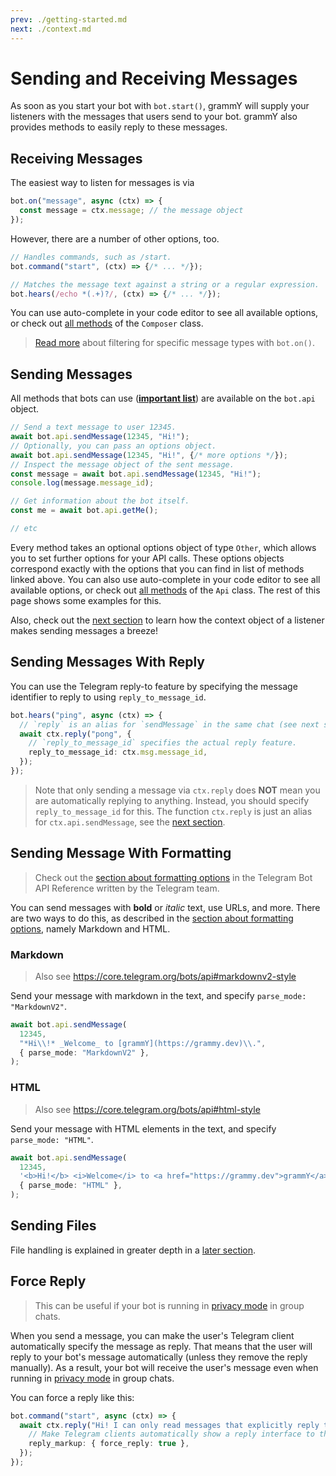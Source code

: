 ```yaml
---
prev: ./getting-started.md
next: ./context.md
---
```


# Sending and Receiving Messages

As soon as you start your bot with `bot.start()`, grammY will supply your listeners with the messages that users send to your bot.
grammY also provides methods to easily reply to these messages.

## Receiving Messages

The easiest way to listen for messages is via

```ts
bot.on("message", async (ctx) => {
  const message = ctx.message; // the message object
});
```

However, there are a number of other options, too.

```ts
// Handles commands, such as /start.
bot.command("start", (ctx) => {/* ... */});

// Matches the message text against a string or a regular expression.
bot.hears(/echo *(.+)?/, (ctx) => {/* ... */});
```

You can use auto-complete in your code editor to see all available options, or check out [all methods](https://deno.land/x/grammy/mod.ts?s=Composer) of the `Composer` class.

> [Read more](./filter-queries.md) about filtering for specific message types with `bot.on()`.

## Sending Messages

All methods that bots can use (**[important list](https://core.telegram.org/bots/api#available-methods)**) are available on the `bot.api` object.

```ts
// Send a text message to user 12345.
await bot.api.sendMessage(12345, "Hi!");
// Optionally, you can pass an options object.
await bot.api.sendMessage(12345, "Hi!", {/* more options */});
// Inspect the message object of the sent message.
const message = await bot.api.sendMessage(12345, "Hi!");
console.log(message.message_id);

// Get information about the bot itself.
const me = await bot.api.getMe();

// etc
```

Every method takes an optional options object of type `Other`, which allows you to set further options for your API calls.
These options objects correspond exactly with the options that you can find in list of methods linked above.
You can also use auto-complete in your code editor to see all available options, or check out [all methods](https://deno.land/x/grammy/mod.ts?s=Api) of the `Api` class.
The rest of this page shows some examples for this.

Also, check out the [next section](./context.md) to learn how the context object of a listener makes sending messages a breeze!

## Sending Messages With Reply

You can use the Telegram reply-to feature by specifying the message identifier to reply to using `reply_to_message_id`.

```ts
bot.hears("ping", async (ctx) => {
  // `reply` is an alias for `sendMessage` in the same chat (see next section).
  await ctx.reply("pong", {
    // `reply_to_message_id` specifies the actual reply feature.
    reply_to_message_id: ctx.msg.message_id,
  });
});
```

> Note that only sending a message via `ctx.reply` does **NOT** mean you are automatically replying to anything.
> Instead, you should specify `reply_to_message_id` for this.
> The function `ctx.reply` is just an alias for `ctx.api.sendMessage`, see the [next section](./context.md#available-actions).

## Sending Message With Formatting

> Check out the [section about formatting options](https://core.telegram.org/bots/api#formatting-options) in the Telegram Bot API Reference written by the Telegram team.

You can send messages with **bold** or _italic_ text, use URLs, and more.
There are two ways to do this, as described in the [section about formatting options](https://core.telegram.org/bots/api#formatting-options), namely Markdown and HTML.

### Markdown

> Also see <https://core.telegram.org/bots/api#markdownv2-style>

Send your message with markdown in the text, and specify `parse_mode: "MarkdownV2"`.

```ts
await bot.api.sendMessage(
  12345,
  "*Hi\\!* _Welcome_ to [grammY](https://grammy.dev)\\.",
  { parse_mode: "MarkdownV2" },
);
```

### HTML

> Also see <https://core.telegram.org/bots/api#html-style>

Send your message with HTML elements in the text, and specify `parse_mode: "HTML"`.

```ts
await bot.api.sendMessage(
  12345,
  '<b>Hi!</b> <i>Welcome</i> to <a href="https://grammy.dev">grammY</a>.',
  { parse_mode: "HTML" },
);
```

## Sending Files

File handling is explained in greater depth in a [later section](./files.md#sending-files).

## Force Reply

> This can be useful if your bot is running in [privacy mode](https://core.telegram.org/bots/features#privacy-mode) in group chats.

When you send a message, you can make the user's Telegram client automatically specify the message as reply.
That means that the user will reply to your bot's message automatically (unless they remove the reply manually).
As a result, your bot will receive the user's message even when running in [privacy mode](https://core.telegram.org/bots/features#privacy-mode) in group chats.

You can force a reply like this:

```ts
bot.command("start", async (ctx) => {
  await ctx.reply("Hi! I can only read messages that explicitly reply to me!", {
    // Make Telegram clients automatically show a reply interface to the user.
    reply_markup: { force_reply: true },
  });
});
```
